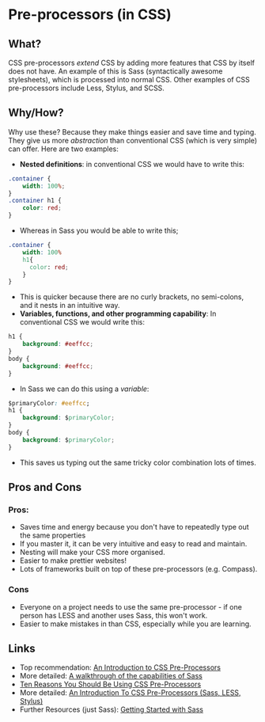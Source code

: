 # Pre-processors (in CSS)

## What?
CSS pre-processors *extend* CSS by adding more features that CSS by itself does not have.  An example of this is Sass (syntactically awesome stylesheets), which is processed into normal CSS. Other examples of CSS pre-processors include Less, Stylus, and SCSS.

## Why/How?
Why use these? Because they make things easier and save time and typing. They give us more *abstraction* than conventional CSS (which is very simple) can offer. Here are two examples:

* **Nested definitions**: in conventional CSS we would have to write this:
``` css
.container {
    width: 100%;
}
.container h1 {
    color: red;
}
```

* Whereas in Sass you would be able to write this;
``` css
.container {
    width: 100%
    h1{
      color: red;
    }
}
```

* This is quicker because there are no curly brackets, no semi-colons, and it nests in an intuitive way.
* **Variables, functions, and other programming capability**: In conventional CSS we would write this:
```css
h1 {
    background: #eeffcc;
}
body {
    background: #eeffcc;
}
```
* In Sass we can do this using a *variable*:
```css
$primaryColor: #eeffcc;
h1 {
    background: $primaryColor;
}
body {
    background: $primaryColor;
}
```
* This saves us typing out the same tricky color combination lots of times.

## Pros and Cons
### Pros:
* Saves time and energy because you don't have to repeatedly type out the same properties
* If you master it, it can be very intuitive and easy to read and maintain.
* Nesting will make your CSS more organised.
* Easier to make prettier websites!
* Lots of frameworks built on top of these pre-processors (e.g. Compass).

### Cons
* Everyone on a project needs to use the same pre-processor - if one person has LESS and another uses Sass, this won't work.
* Easier to make mistakes in than CSS, especially while you are learning.

## Links
* Top recommendation: [An Introduction to CSS Pre-Processors](http://vanseodesign.com/css/css-preprocessors/)
* More detailed: [A walkthrough of the capabilities of Sass](http://learn.shayhowe.com/advanced-html-css/preprocessors/#scss-sass)
* [Ten Reasons You Should Be Using CSS Pre-Processors](https://www.urbaninsight.com/2012/04/12/ten-reasons-you-should-be-using-css-preprocessor)
* More detailed: [An Introduction To CSS Pre-Processors (Sass, LESS, Stylus)](http://htmlmag.com/article/an-introduction-to-css-preprocessors-sass-less-stylus)
* Further Resources (just Sass): [Getting Started with Sass](https://scotch.io/tutorials/getting-started-with-sass)
